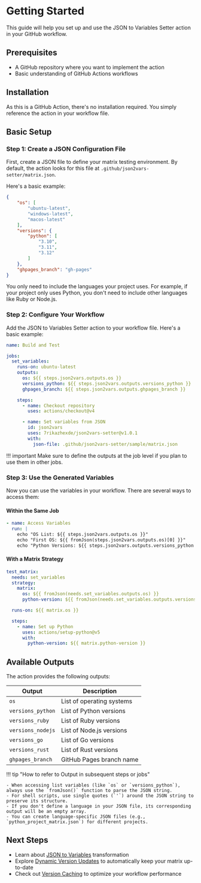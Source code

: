 # Getting Started

This guide will help you set up and use the JSON to Variables Setter action in your GitHub workflow.

## Prerequisites

- A GitHub repository where you want to implement the action
- Basic understanding of GitHub Actions workflows

## Installation

As this is a GitHub Action, there's no installation required. You simply reference the action in your workflow file.

## Basic Setup

### Step 1: Create a JSON Configuration File

First, create a JSON file to define your matrix testing environment. By default, the action looks for this file at `.github/json2vars-setter/matrix.json`.

Here's a basic example:

```json
{
    "os": [
        "ubuntu-latest",
        "windows-latest",
        "macos-latest"
    ],
    "versions": {
        "python": [
            "3.10",
            "3.11",
            "3.12"
        ]
    },
    "ghpages_branch": "gh-pages"
}
```

You only need to include the languages your project uses. For example, if your project only uses Python, you don't need to include other languages like Ruby or Node.js.

### Step 2: Configure Your Workflow

Add the JSON to Variables Setter action to your workflow file. Here's a basic example:

```yaml
name: Build and Test

jobs:
  set_variables:
    runs-on: ubuntu-latest
    outputs:
      os: ${{ steps.json2vars.outputs.os }}
      versions_python: ${{ steps.json2vars.outputs.versions_python }}
      ghpages_branch: ${{ steps.json2vars.outputs.ghpages_branch }}

    steps:
      - name: Checkout repository
        uses: actions/checkout@v4

      - name: Set variables from JSON
        id: json2vars
        uses: 7rikazhexde/json2vars-setter@v1.0.1
        with:
          json-file: .github/json2vars-setter/sample/matrix.json
```

!!! important
    Make sure to define the outputs at the job level if you plan to use them in other jobs.

### Step 3: Use the Generated Variables

Now you can use the variables in your workflow. There are several ways to access them:

#### Within the Same Job

```yaml
- name: Access Variables
  run: |
    echo "OS List: ${{ steps.json2vars.outputs.os }}"
    echo "First OS: ${{ fromJson(steps.json2vars.outputs.os)[0] }}"
    echo "Python Versions: ${{ steps.json2vars.outputs.versions_python }}"
```

#### With a Matrix Strategy

```yaml
test_matrix:
  needs: set_variables
  strategy:
    matrix:
      os: ${{ fromJson(needs.set_variables.outputs.os) }}
      python-version: ${{ fromJson(needs.set_variables.outputs.versions_python) }}

  runs-on: ${{ matrix.os }}

  steps:
    - name: Set up Python
      uses: actions/setup-python@v5
      with:
        python-version: ${{ matrix.python-version }}
```

## Available Outputs

The action provides the following outputs:

| Output            | Description                |
|-------------------|----------------------------|
| `os`              | List of operating systems  |
| `versions_python` | List of Python versions    |
| `versions_ruby`   | List of Ruby versions      |
| `versions_nodejs` | List of Node.js versions   |
| `versions_go`     | List of Go versions        |
| `versions_rust`   | List of Rust versions      |
| `ghpages_branch`  | GitHub Pages branch name   |

!!! tip "How to refer to Output in subsequent steps or jobs"

    - When accessing list variables (like `os` or `versions_python`), always use the `fromJson()` function to parse the JSON string.
    - For shell scripts, use single quotes (`'`) around the JSON string to preserve its structure.
    - If you don't define a language in your JSON file, its corresponding output will be an empty array.
    - You can create language-specific JSON files (e.g., `python_project_matrix.json`) for different projects.

## Next Steps

- Learn about [JSON to Variables](features/json-to-variables.md) transformation
- Explore [Dynamic Version Updates](features/dynamic-update.md) to automatically keep your matrix up-to-date
- Check out [Version Caching](features/version-caching.md) to optimize your workflow performance
